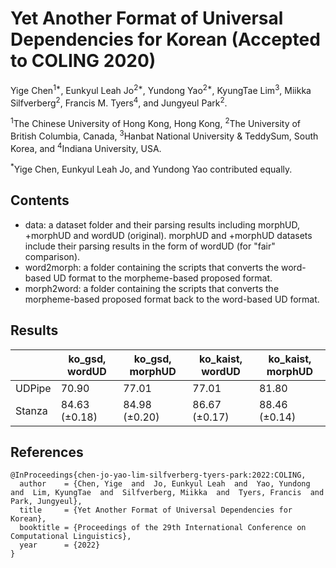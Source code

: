# Yet Another Format of Universal Dependencies for Korean (Accepted to COLING 2020)

Yige Chen<sup>1*</sup>, Eunkyul Leah Jo<sup>2*</sup>, Yundong Yao<sup>2*</sup>, KyungTae Lim<sup>3</sup>, Miikka Silfverberg<sup>2</sup>, Francis M. Tyers<sup>4</sup>, and Jungyeul Park<sup>2</sup>.

<sup>1</sup>The Chinese University of Hong Kong, Hong Kong, <sup>2</sup>The University of British Columbia, Canada, <sup>3</sup>Hanbat National University & TeddySum, South Korea, and <sup>4</sup>Indiana University, USA.

<sup>*</sup>Yige Chen, Eunkyul Leah Jo, and Yundong Yao contributed equally.


## Contents

<!-- - src: a script folder. -->
- data: a dataset folder and their parsing results including morphUD, +morphUD and wordUD (original). morphUD and +morphUD datasets include their parsing results in the form of wordUD (for "fair" comparison).
- word2morph: a folder containing the scripts that converts the word-based UD format to the morpheme-based proposed format. 
- morph2word: a folder containing the scripts that converts the morpheme-based proposed format back to the word-based UD format. 

## Results

|   | ko_gsd, wordUD | ko_gsd, morphUD | ko_kaist, wordUD | ko_kaist, morphUD |
|---|---|---|---|---|
| UDPipe | 70.90 | 77.01 | 77.01 | 81.80 |
| Stanza | 84.63 (±0.18) | 84.98 (±0.20) | 86.67 (±0.17) | 88.46 (±0.14) |

## References

```
@InProceedings{chen-jo-yao-lim-silfverberg-tyers-park:2022:COLING,
  author    = {Chen, Yige  and  Jo, Eunkyul Leah  and  Yao, Yundong  and  Lim, KyungTae  and  Silfverberg, Miikka  and  Tyers, Francis  and  Park, Jungyeul},
  title     = {Yet Another Format of Universal Dependencies for Korean},
  booktitle = {Proceedings of the 29th International Conference on Computational Linguistics},
  year      = {2022}
}
```
